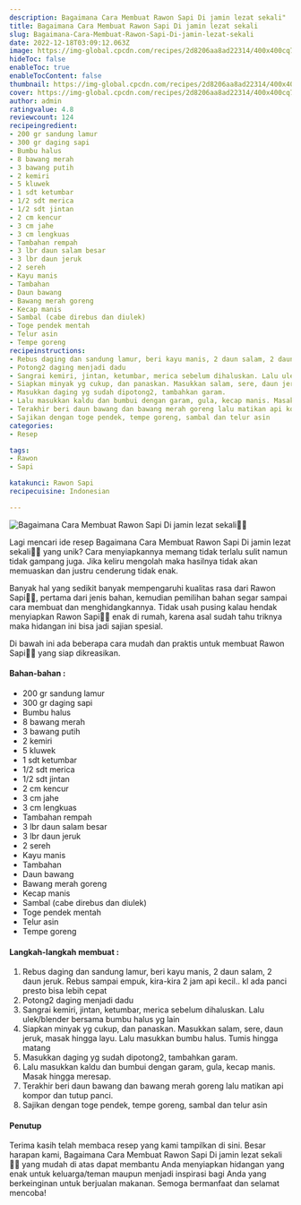 ```yaml
---
description: Bagaimana Cara Membuat Rawon Sapi Di jamin lezat sekali"
title: Bagaimana Cara Membuat Rawon Sapi Di jamin lezat sekali
slug: Bagaimana-Cara-Membuat-Rawon-Sapi-Di-jamin-lezat-sekali
date: 2022-12-18T03:09:12.063Z
image: https://img-global.cpcdn.com/recipes/2d8206aa8ad22314/400x400cq70/photo.jpg
hideToc: false
enableToc: true
enableTocContent: false
thumbnail: https://img-global.cpcdn.com/recipes/2d8206aa8ad22314/400x400cq70/photo.jpg
cover: https://img-global.cpcdn.com/recipes/2d8206aa8ad22314/400x400cq70/photo.jpg
author: admin
ratingvalue: 4.8
reviewcount: 124
recipeingredient:
- 200 gr sandung lamur
- 300 gr daging sapi
- Bumbu halus
- 8 bawang merah
- 3 bawang putih
- 2 kemiri
- 5 kluwek
- 1 sdt ketumbar
- 1/2 sdt merica
- 1/2 sdt jintan
- 2 cm kencur
- 3 cm jahe
- 3 cm lengkuas
- Tambahan rempah
- 3 lbr daun salam besar
- 3 lbr daun jeruk
- 2 sereh
- Kayu manis
- Tambahan
- Daun bawang
- Bawang merah goreng
- Kecap manis
- Sambal (cabe direbus dan diulek)
- Toge pendek mentah
- Telur asin
- Tempe goreng
recipeinstructions:
- Rebus daging dan sandung lamur, beri kayu manis, 2 daun salam, 2 daun jeruk. Rebus sampai empuk, kira-kira 2 jam api kecil.. kl ada panci presto bisa lebih cepat
- Potong2 daging menjadi dadu
- Sangrai kemiri, jintan, ketumbar, merica sebelum dihaluskan. Lalu ulek/blender bersama bumbu halus yg lain
- Siapkan minyak yg cukup, dan panaskan. Masukkan salam, sere, daun jeruk, masak hingga layu. Lalu masukkan bumbu halus. Tumis hingga matang
- Masukkan daging yg sudah dipotong2, tambahkan garam.
- Lalu masukkan kaldu dan bumbui dengan garam, gula, kecap manis. Masak hingga meresap.
- Terakhir beri daun bawang dan bawang merah goreng lalu matikan api kompor dan tutup panci.
- Sajikan dengan toge pendek, tempe goreng, sambal dan telur asin
categories:
- Resep

tags:
- Rawon
- Sapi

katakunci: Rawon Sapi
recipecuisine: Indonesian

---
```


![Bagaimana Cara Membuat Rawon Sapi Di jamin lezat sekali👩‍🍳](https://img-global.cpcdn.com/recipes/2d8206aa8ad22314/400x400cq70/photo.jpg)

Lagi mencari ide resep Bagaimana Cara Membuat Rawon Sapi Di jamin lezat sekali👩‍🍳 yang unik? Cara menyiapkannya memang tidak terlalu sulit namun tidak gampang juga. Jika keliru mengolah maka hasilnya tidak akan memuaskan dan justru cenderung tidak enak.

Banyak hal yang sedikit banyak mempengaruhi kualitas rasa dari Rawon Sapi👩‍🍳, pertama dari jenis bahan, kemudian pemilihan bahan segar sampai cara membuat dan menghidangkannya. Tidak usah pusing kalau hendak menyiapkan Rawon Sapi👩‍🍳 enak di rumah, karena asal sudah tahu triknya maka hidangan ini bisa jadi sajian spesial.

Di bawah ini ada beberapa cara mudah dan praktis untuk membuat Rawon Sapi👩‍🍳 yang siap dikreasikan.

<!--inarticleads1-->

#### Bahan-bahan :

- 200 gr sandung lamur
- 300 gr daging sapi
- Bumbu halus
- 8 bawang merah
- 3 bawang putih
- 2 kemiri
- 5 kluwek
- 1 sdt ketumbar
- 1/2 sdt merica
- 1/2 sdt jintan
- 2 cm kencur
- 3 cm jahe
- 3 cm lengkuas
- Tambahan rempah
- 3 lbr daun salam besar
- 3 lbr daun jeruk
- 2 sereh
- Kayu manis
- Tambahan
- Daun bawang
- Bawang merah goreng
- Kecap manis
- Sambal (cabe direbus dan diulek)
- Toge pendek mentah
- Telur asin
- Tempe goreng

<!--inarticleads2-->

#### Langkah-langkah membuat :

1. Rebus daging dan sandung lamur, beri kayu manis, 2 daun salam, 2 daun jeruk. Rebus sampai empuk, kira-kira 2 jam api kecil.. kl ada panci presto bisa lebih cepat
1. Potong2 daging menjadi dadu
1. Sangrai kemiri, jintan, ketumbar, merica sebelum dihaluskan. Lalu ulek/blender bersama bumbu halus yg lain
1. Siapkan minyak yg cukup, dan panaskan. Masukkan salam, sere, daun jeruk, masak hingga layu. Lalu masukkan bumbu halus. Tumis hingga matang
1. Masukkan daging yg sudah dipotong2, tambahkan garam.
1. Lalu masukkan kaldu dan bumbui dengan garam, gula, kecap manis. Masak hingga meresap.
1. Terakhir beri daun bawang dan bawang merah goreng lalu matikan api kompor dan tutup panci.
1. Sajikan dengan toge pendek, tempe goreng, sambal dan telur asin

#### Penutup

Terima kasih telah membaca resep yang kami tampilkan di sini. Besar harapan kami, Bagaimana Cara Membuat Rawon Sapi Di jamin lezat sekali👩‍🍳 yang mudah di atas dapat membantu Anda menyiapkan hidangan yang enak untuk keluarga/teman maupun menjadi inspirasi bagi Anda yang berkeinginan untuk berjualan makanan. Semoga bermanfaat dan selamat mencoba!